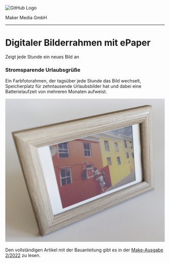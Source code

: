 ![GitHub Logo](http://www.heise.de/make/icons/make_logo.png)

Maker Media GmbH
*** 

# Digitaler Bilderrahmen mit ePaper
Zeigt jede Stunde ein neues Bild an

### Stromsparende Urlaubsgrüße

Ein Farbfotorahmen, der tagsüber jede Stunde das Bild wechselt, Speicherplatz für zehntausende Urlaubsbilder hat und dabei eine Batterielaufzeit von mehreren Monaten aufweist.

![Picture](https://github.com/MakeMagazinDE/Bilderrahmen-mit-ePaper/blob/main/Bilderrahmen.jpg)

Den vollständigen Artikel mit der Bauanleitung gibt es in der [Make-Ausgabe 2/2022](https://www.heise.de/select/make/2022/2/seite-54) zu lesen. 